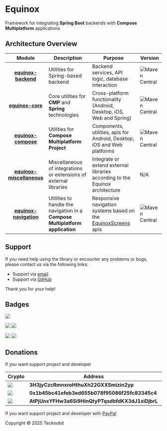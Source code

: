 # Equinox

Framework for integrating **Spring Boot** backends with **Compose Multiplatform** applications

## Architecture Overview

|                            Module                            | Description                                                                   | Purpose                                                                                                 | Version                                                                                                                   |
|:------------------------------------------------------------:|-------------------------------------------------------------------------------|---------------------------------------------------------------------------------------------------------|---------------------------------------------------------------------------------------------------------------------------|
|       **[equinox-backend](equinox-backend/README.md)**       | Utilities for Spring-based backend                                            | Backend services, API logic, database interaction                                                       | ![Maven Central](https://img.shields.io/maven-central/v/io.github.n7ghtm4r3/equinox-backend.svg?label=Maven%20Central)    |
|          **[equinox-core](equinox-core/README.md)**          | Core utilities for **CMP** and **Spring** technologies                        | Cross-platform functionality (Android, Desktop, iOS, Web and Spring)                                    | ![Maven Central](https://img.shields.io/maven-central/v/io.github.n7ghtm4r3/equinox-core.svg?label=Maven%20Central)       |
|       **[equinox-compose](equinox-compose/README.md)**       | Utilities for **Compose Multiplatform Project**                               | Components, utilities, apis for Android, Desktop, iOS and Web platforms                                 | ![Maven Central](https://img.shields.io/maven-central/v/io.github.n7ghtm4r3/equinox-compose.svg?label=Maven%20Central)    |
| **[equinox-miscellaneous](equinox-miscellaneous/README.md)** | Miscellaneous of integrations or extensions of external libraries             | Integrate or extend external libraries according to the Equinox architecture                            | N/A                                                                                                                       |
|    **[equinox-navigation](equinox-navigation/README.md)**    | Utilities to handle the navigation in a **Compose Multiplatform application** | Responsive navigation systems based on the [EquinoxScreens](documd/compose/apis/EquinoxScreens.md) apis | ![Maven Central](https://img.shields.io/maven-central/v/io.github.n7ghtm4r3/equinox-navigation.svg?label=Maven%20Central) |


## Support

If you need help using the library or encounter any problems or bugs, please contact us via the following links:

- Support via <a href="mailto:infotecknobitcompany@gmail.com">email</a>
- Support via <a href="https://github.com/N7ghtm4r3/Equinox/issues/new">GitHub</a>

Thank you for your help!

## Badges

[![](https://img.shields.io/badge/Google_Play-414141?style=for-the-badge&logo=google-play&logoColor=white)](https://play.google.com/store/apps/developer?id=Tecknobit)

[![](https://img.shields.io/badge/Spring_Boot-F2F4F9?style=for-the-badge&logo=spring-boot)](https://spring.io/projects/spring-boot)
[![](https://img.shields.io/badge/Jetpack%20Compose-4285F4.svg?style=for-the-badge&logo=Jetpack-Compose&logoColor=white)](https://www.jetbrains.com/lp/compose-multiplatform/)

[![](https://img.shields.io/badge/Java-ED8B00?style=for-the-badge&logo=java&logoColor=white)](https://www.oracle.com/java/)
[![](https://img.shields.io/badge/Kotlin-B125EA?style=for-the-badge&logo=kotlin&logoColor=white)](https://kotlinlang.org/)

## Donations

If you want support project and developer

| Crypto                                                                                              | Address                                          | Network  |
|-----------------------------------------------------------------------------------------------------|--------------------------------------------------|----------|
| ![](https://img.shields.io/badge/Bitcoin-000000?style=for-the-badge&logo=bitcoin&logoColor=white)   | **3H3jyCzcRmnxroHthuXh22GXXSmizin2yp**           | Bitcoin  |
| ![](https://img.shields.io/badge/Ethereum-3C3C3D?style=for-the-badge&logo=Ethereum&logoColor=white) | **0x1b45bc41efeb3ed655b078f95086f25fc83345c4**   | Ethereum |
| ![](https://img.shields.io/badge/Solana-000?style=for-the-badge&logo=Solana&logoColor=9945FF)       | **AtPjUnxYFHw3a6Si9HinQtyPTqsdbfdKX3dJ1xiDjbrL** | Solana   |

If you want support project and developer
with <a href="https://www.paypal.com/donate/?hosted_button_id=5QMN5UQH7LDT4">PayPal</a>

Copyright © 2025 Tecknobit